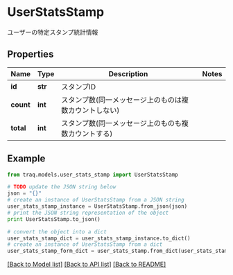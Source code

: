 # UserStatsStamp

ユーザーの特定スタンプ統計情報

## Properties

Name | Type | Description | Notes
------------ | ------------- | ------------- | -------------
**id** | **str** | スタンプID | 
**count** | **int** | スタンプ数(同一メッセージ上のものは複数カウントしない) | 
**total** | **int** | スタンプ数(同一メッセージ上のものも複数カウントする) | 

## Example

```python
from traq.models.user_stats_stamp import UserStatsStamp

# TODO update the JSON string below
json = "{}"
# create an instance of UserStatsStamp from a JSON string
user_stats_stamp_instance = UserStatsStamp.from_json(json)
# print the JSON string representation of the object
print UserStatsStamp.to_json()

# convert the object into a dict
user_stats_stamp_dict = user_stats_stamp_instance.to_dict()
# create an instance of UserStatsStamp from a dict
user_stats_stamp_form_dict = user_stats_stamp.from_dict(user_stats_stamp_dict)
```
[[Back to Model list]](../README.md#documentation-for-models) [[Back to API list]](../README.md#documentation-for-api-endpoints) [[Back to README]](../README.md)


